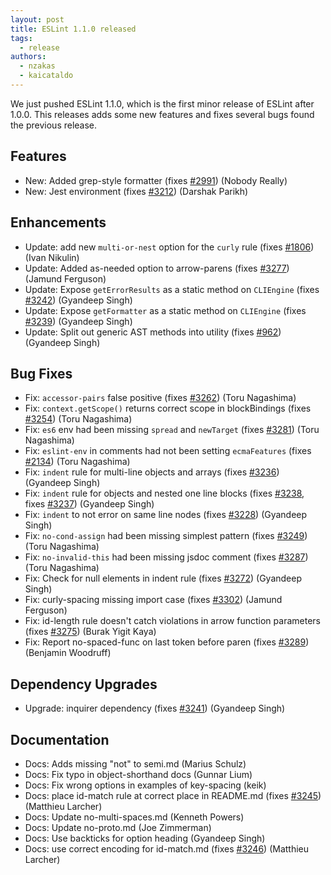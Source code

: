 ```yaml
---
layout: post
title: ESLint 1.1.0 released
tags:
  - release
authors:
  - nzakas
  - kaicataldo
---
```


We just pushed ESLint 1.1.0, which is the first minor release of ESLint after 1.0.0. This releases adds some new features and fixes several bugs found the previous release.

## Features

* New: Added grep-style formatter (fixes [#2991](https://github.com/eslint/eslint/issues/2991)) (Nobody Really)
* New: Jest environment (fixes [#3212](https://github.com/eslint/eslint/issues/3212)) (Darshak Parikh)

## Enhancements

* Update: add new `multi-or-nest` option for the `curly` rule (fixes [#1806](https://github.com/eslint/eslint/issues/1806)) (Ivan Nikulin)
* Update: Added as-needed option to arrow-parens (fixes [#3277](https://github.com/eslint/eslint/issues/3277)) (Jamund Ferguson)
* Update: Expose `getErrorResults` as a static method on `CLIEngine` (fixes [#3242](https://github.com/eslint/eslint/issues/3242)) (Gyandeep Singh)
* Update: Expose `getFormatter` as a static method on `CLIEngine` (fixes [#3239](https://github.com/eslint/eslint/issues/3239)) (Gyandeep Singh)
* Update: Split out generic AST methods into utility (fixes [#962](https://github.com/eslint/eslint/issues/962)) (Gyandeep Singh)

## Bug Fixes

* Fix: `accessor-pairs` false positive (fixes [#3262](https://github.com/eslint/eslint/issues/3262)) (Toru Nagashima)
* Fix: `context.getScope()` returns correct scope in blockBindings (fixes [#3254](https://github.com/eslint/eslint/issues/3254)) (Toru Nagashima)
* Fix: `es6` env had been missing `spread` and `newTarget` (fixes [#3281](https://github.com/eslint/eslint/issues/3281)) (Toru Nagashima)
* Fix: `eslint-env` in comments had not been setting `ecmaFeatures` (fixes [#2134](https://github.com/eslint/eslint/issues/2134)) (Toru Nagashima)
* Fix: `indent` rule for multi-line objects and arrays (fixes [#3236](https://github.com/eslint/eslint/issues/3236)) (Gyandeep Singh)
* Fix: `indent` rule for objects and nested one line blocks (fixes [#3238](https://github.com/eslint/eslint/issues/3238), fixes [#3237](https://github.com/eslint/eslint/issues/3237)) (Gyandeep Singh)
* Fix: `indent` to not error on same line nodes (fixes [#3228](https://github.com/eslint/eslint/issues/3228)) (Gyandeep Singh)
* Fix: `no-cond-assign` had been missing simplest pattern (fixes [#3249](https://github.com/eslint/eslint/issues/3249)) (Toru Nagashima)
* Fix: `no-invalid-this` had been missing jsdoc comment (fixes [#3287](https://github.com/eslint/eslint/issues/3287)) (Toru Nagashima)
* Fix: Check for null elements in indent rule (fixes [#3272](https://github.com/eslint/eslint/issues/3272)) (Gyandeep Singh)
* Fix: curly-spacing missing import case (fixes [#3302](https://github.com/eslint/eslint/issues/3302)) (Jamund Ferguson)
* Fix: id-length rule doesn't catch violations in arrow function parameters (fixes [#3275](https://github.com/eslint/eslint/issues/3275)) (Burak Yigit Kaya)
* Fix: Report no-spaced-func on last token before paren (fixes [#3289](https://github.com/eslint/eslint/issues/3289)) (Benjamin Woodruff)

## Dependency Upgrades

* Upgrade: inquirer dependency (fixes [#3241](https://github.com/eslint/eslint/issues/3241)) (Gyandeep Singh)

## Documentation

* Docs: Adds missing "not" to semi.md (Marius Schulz)
* Docs: Fix typo in object-shorthand docs (Gunnar Lium)
* Docs: Fix wrong options in examples of key-spacing (keik)
* Docs: place id-match rule at correct place in README.md (fixes [#3245](https://github.com/eslint/eslint/issues/3245)) (Matthieu Larcher)
* Docs: Update no-multi-spaces.md (Kenneth Powers)
* Docs: Update no-proto.md (Joe Zimmerman)
* Docs: Use backticks for option heading (Gyandeep Singh)
* Docs: use correct encoding for id-match.md (fixes [#3246](https://github.com/eslint/eslint/issues/3246)) (Matthieu Larcher)
